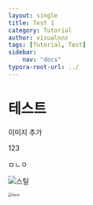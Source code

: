 ```yaml
---
layout: single
title: Test 1
category: Tutorial
author: visualnnz
tags: [Tutorial, Test]
sidebar: 
    nav: "docs"
typora-root-url: ../
---
```




# 테스트



이미지 추가



123

ㅁㄴㅇ



![스틸]({{site.url}}/images/2024-06-30-test-1/스틸.jpg)

<img src="{{site.url}}/images/2024-06-30-test-1/face.jpg" alt="face" style="zoom:50%;" />
